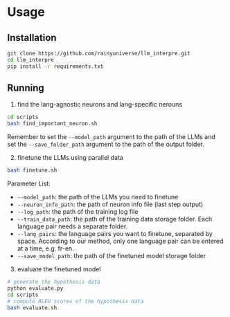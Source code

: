 # Usage

## Installation

```bash
git clone https://github.com/rainyuniverse/llm_interpre.git
cd llm_interpre
pip install -r requirements.txt
```

## Running

1. find the lang-agnostic neurons and lang-specific nerouns

```bash
cd scripts
bash find_important_neuron.sh
```

Remember to set the `--model_path` argument to the path of the LLMs and set the `--save_folder_path` argument to the path of the output folder.

2. finetune the LLMs using parallel data

```bash
bash finetune.sh
```

Parameter List:

- `--model_path`: the path of the LLMs you need to finetune
- `--neuron_info_path`: the path of neuron info file (last step output)
- `--log_path`: the path of the training log file
- `--train_data_path`: the path of the training data storage folder. Each language pair needs a separate folder.
- `--lang_pairs`: the language pairs you want to finetune, separated by space. According to our method, only one language pair can be entered at a time, e.g. fr-en.
- `--save_model_path`: the path of the finetuned model storage folder

3. evaluate the finetuned model

```bash
# generate the hypothesis data
python evaluate.py
cd scripts
# compute BLEU scores of the hypothesis data
bash evaluate.sh
```


